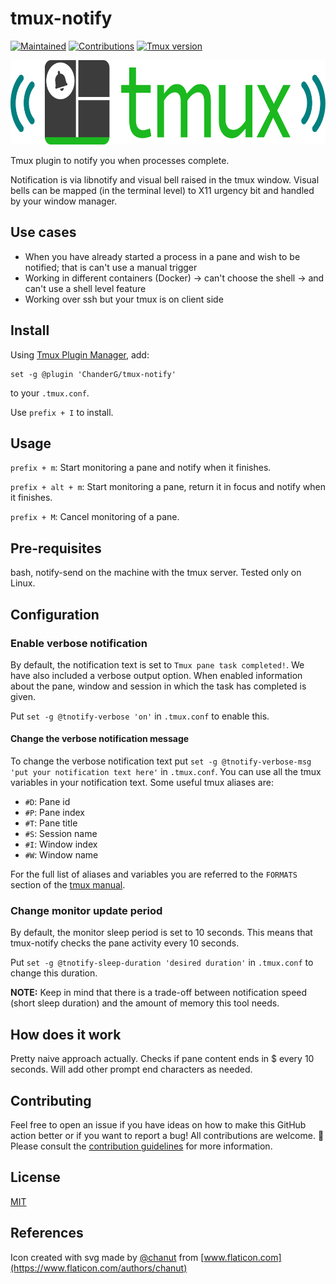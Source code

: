 # tmux-notify

[![Maintained](https://img.shields.io/badge/Maintained%3F-yes-green)](https://github.com/ChanderG/tmux-notify/pulse)
[![Contributions](https://img.shields.io/badge/contributions-welcome-orange.svg)](contributing.md)
[![Tmux version](https://img.shields.io/badge/tmux-%3D%3E1.9-blue)](https://github.com/tmux/tmux/wiki)

<a href="https://github.com/ChanderG/tmux-notify"><img src="resources/tmux-notify-logo.svg" alt="tmux notify logo" width="567" height="135"/></a>

Tmux plugin to notify you when processes complete.

Notification is via libnotify and visual bell raised in the tmux window. Visual bells can be mapped (in the terminal level) to X11 urgency bit and handled by your window manager.

## Use cases

-   When you have already started a process in a pane and wish to be notified; that is can't use a manual trigger
-   Working in different containers (Docker) -> can't choose the shell -> and can't use a shell level feature
-   Working over ssh but your tmux is on client side

## Install

Using [Tmux Plugin Manager](https://github.com/tmux-plugins/tpm), add:

    set -g @plugin 'ChanderG/tmux-notify'

to your `.tmux.conf`.

Use `prefix + I` to install.

## Usage

`prefix + m`: Start monitoring a pane and notify when it finishes.

`prefix + alt + m`: Start monitoring a pane, return it in focus and notify when it finishes.

`prefix + M`: Cancel monitoring of a pane.

## Pre-requisites

bash, notify-send on the machine with the tmux server.
Tested only on Linux.

## Configuration

### Enable verbose notification

By default, the notification text is set to `Tmux pane task completed!`. We have also included a verbose output option. When enabled information about the pane, window and session in which the task has completed is given.

Put `set -g @tnotify-verbose 'on'` in `.tmux.conf` to enable this.

#### Change the verbose notification message

To change the verbose notification text put `set -g @tnotify-verbose-msg 'put your notification text here'` in `.tmux.conf`. You can use all the tmux variables in your notification text. Some useful tmux aliases are:

-   `#D`: Pane id
-   `#P`: Pane index
-   `#T`: Pane title
-   `#S`: Session name
-   `#I`: Window index
-   `#W`: Window name

For the full list of aliases and variables you are referred to the `FORMATS`  section of the [tmux manual](http://man7.org/linux/man-pages/man1/tmux.1.html).

### Change monitor update period

By default, the monitor sleep period is set to 10 seconds. This means that tmux-notify checks the pane activity every 10 seconds.

Put `set -g @tnotify-sleep-duration 'desired duration'` in `.tmux.conf` to change this duration.

**NOTE:** Keep in mind that there is a trade-off between notification speed (short sleep duration) and the amount of memory this tool needs.

## How does it work

Pretty naive approach actually. Checks if pane content ends in $ every 10 seconds.
Will add other prompt end characters as needed.

## Contributing

Feel free to open an issue if you have ideas on how to make this GitHub action better or if you want to report a bug! All contributions are welcome. :rocket: Please consult the [contribution guidelines](CONTRIBUTING.md) for more information.

## License

[MIT](LICENSE)

## References

Icon created with svg made by [@chanut](https://www.flaticon.com/authors/chanut) from [www.flaticon.com](https://www.flaticon.com/authors/chanut)
